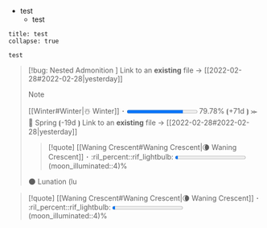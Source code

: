 - test
	- test
```ad-quote
title: test
collapse: true

test

```

> [!bug: Nested Admonition ]
> Link to an **existing** file -> [[2022-02-28#2022-02-28|yesterday]]
> > [!note]
> > [[Winter#Winter|☃️ Winter]] ･ <progress value="0.7978" max="1"></progress> 79.78% ⦗+71d ⦘  ⪼  🌿 Spring ⦗-19d ⦘
> > Link to an **existing** file -> [[2022-02-28#2022-02-28|yesterday]]
> 
> 
> > [!quote]
> > [[Waning Crescent#Waning Crescent|🌘 Waning Crescent]] ･ :ril_percent::rif_lightbulb: <progress value="0.04" max="1"></progress> (moon_illuminated::4)%
> 
> 🌑 Lunation (lu

>  [!quote]
> [[Waning Crescent#Waning Crescent|🌘 Waning Crescent]] ･ :ril_percent::rif_lightbulb: <progress value="0.04" max="1"></progress> (moon_illuminated::4)%